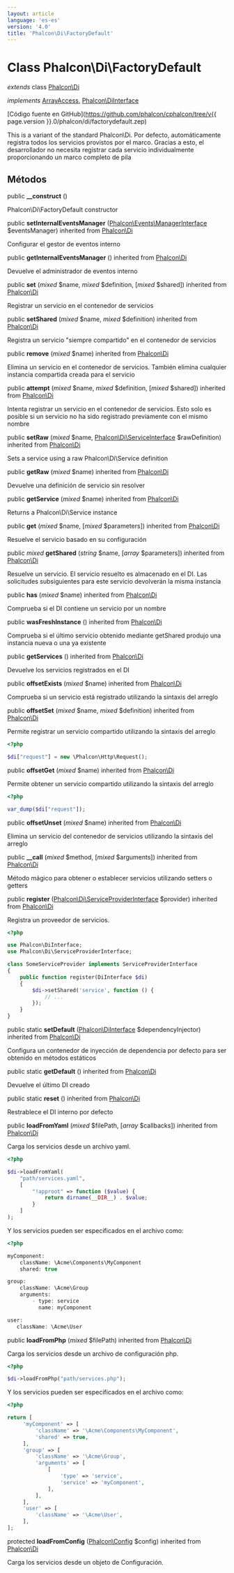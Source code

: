 ```yaml
---
layout: article
language: 'es-es'
version: '4.0'
title: 'Phalcon\Di\FactoryDefault'
---
```

# Class **Phalcon\Di\FactoryDefault**

*extends* class [Phalcon\Di](Phalcon_Di)

*implements* [ArrayAccess](https://php.net/manual/en/class.arrayaccess.php), [Phalcon\DiInterface](Phalcon_DiInterface)

[Código fuente en GitHub](https://github.com/phalcon/cphalcon/tree/v{{ page.version }}.0/phalcon/di/factorydefault.zep)

This is a variant of the standard Phalcon\Di. Por defecto, automáticamente registra todos los servicios provistos por el marco. Gracias a esto, el desarrollador no necesita registrar cada servicio individualmente proporcionando un marco completo de pila

## Métodos

public **__construct** ()

Phalcon\Di\FactoryDefault constructor

public **setInternalEventsManager** ([Phalcon\Events\ManagerInterface](Phalcon_Events_ManagerInterface) $eventsManager) inherited from [Phalcon\Di](Phalcon_Di)

Configurar el gestor de eventos interno

public **getInternalEventsManager** () inherited from [Phalcon\Di](Phalcon_Di)

Devuelve el administrador de eventos interno

public **set** (*mixed* $name, *mixed* $definition, [*mixed* $shared]) inherited from [Phalcon\Di](Phalcon_Di)

Registrar un servicio en el contenedor de servicios

public **setShared** (*mixed* $name, *mixed* $definition) inherited from [Phalcon\Di](Phalcon_Di)

Registra un servicio "siempre compartido" en el contenedor de servicios

public **remove** (*mixed* $name) inherited from [Phalcon\Di](Phalcon_Di)

Elimina un servicio en el contenedor de servicios. También elimina cualquier instancia compartida creada para el servicio

public **attempt** (*mixed* $name, *mixed* $definition, [*mixed* $shared]) inherited from [Phalcon\Di](Phalcon_Di)

Intenta registrar un servicio en el contenedor de servicios. Esto solo es posible si un servicio no ha sido registrado previamente con el mismo nombre

public **setRaw** (*mixed* $name, [Phalcon\Di\ServiceInterface](Phalcon_Di_ServiceInterface) $rawDefinition) inherited from [Phalcon\Di](Phalcon_Di)

Sets a service using a raw Phalcon\Di\Service definition

public **getRaw** (*mixed* $name) inherited from [Phalcon\Di](Phalcon_Di)

Devuelve una definición de servicio sin resolver

public **getService** (*mixed* $name) inherited from [Phalcon\Di](Phalcon_Di)

Returns a Phalcon\Di\Service instance

public **get** (*mixed* $name, [*mixed* $parameters]) inherited from [Phalcon\Di](Phalcon_Di)

Resuelve el servicio basado en su configuración

public *mixed* **getShared** (*string* $name, [*array* $parameters]) inherited from [Phalcon\Di](Phalcon_Di)

Resuelve un servicio. El servicio resuelto es almacenado en el DI. Las solicitudes subsiguientes para este servicio devolverán la misma instancia

public **has** (*mixed* $name) inherited from [Phalcon\Di](Phalcon_Di)

Comprueba si el DI contiene un servicio por un nombre

public **wasFreshInstance** () inherited from [Phalcon\Di](Phalcon_Di)

Comprueba si el último servicio obtenido mediante getShared produjo una instancia nueva o una ya existente

public **getServices** () inherited from [Phalcon\Di](Phalcon_Di)

Devuelve los servicios registrados en el DI

public **offsetExists** (*mixed* $name) inherited from [Phalcon\Di](Phalcon_Di)

Comprueba si un servicio está registrado utilizando la sintaxis del arreglo

public **offsetSet** (*mixed* $name, *mixed* $definition) inherited from [Phalcon\Di](Phalcon_Di)

Permite registrar un servicio compartido utilizando la sintaxis del arreglo

```php
<?php

$di["request"] = new \Phalcon\Http\Request();

```

public **offsetGet** (*mixed* $name) inherited from [Phalcon\Di](Phalcon_Di)

Permite obtener un servicio compartido utilizando la sintaxis del arreglo

```php
<?php

var_dump($di["request"]);

```

public **offsetUnset** (*mixed* $name) inherited from [Phalcon\Di](Phalcon_Di)

Elimina un servicio del contenedor de servicios utilizando la sintaxis del arreglo

public **__call** (*mixed* $method, [*mixed* $arguments]) inherited from [Phalcon\Di](Phalcon_Di)

Método mágico para obtener o establecer servicios utilizando setters o getters

public **register** ([Phalcon\Di\ServiceProviderInterface](Phalcon_Di_ServiceProviderInterface) $provider) inherited from [Phalcon\Di](Phalcon_Di)

Registra un proveedor de servicios.

```php
<?php

use Phalcon\DiInterface;
use Phalcon\Di\ServiceProviderInterface;

class SomeServiceProvider implements ServiceProviderInterface
{
    public function register(DiInterface $di)
    {
        $di->setShared('service', function () {
            // ...
        });
    }
}

```

public static **setDefault** ([Phalcon\DiInterface](Phalcon_DiInterface) $dependencyInjector) inherited from [Phalcon\Di](Phalcon_Di)

Configura un contenedor de inyección de dependencia por defecto para ser obtenido en métodos estáticos

public static **getDefault** () inherited from [Phalcon\Di](Phalcon_Di)

Devuelve el último DI creado

public static **reset** () inherited from [Phalcon\Di](Phalcon_Di)

Restrablece el DI interno por defecto

public **loadFromYaml** (*mixed* $filePath, [*array* $callbacks]) inherited from [Phalcon\Di](Phalcon_Di)

Carga los servicios desde un archivo yaml.

```php
<?php

$di->loadFromYaml(
    "path/services.yaml",
    [
        "!approot" => function ($value) {
            return dirname(__DIR__) . $value;
        }
    ]
);

```

Y los servicios pueden ser especificados en el archivo como:

```php
<?php

myComponent:
    className: \Acme\Components\MyComponent
    shared: true

group:
    className: \Acme\Group
    arguments:
        - type: service
          name: myComponent

user:
   className: \Acme\User

```

public **loadFromPhp** (*mixed* $filePath) inherited from [Phalcon\Di](Phalcon_Di)

Carga los servicios desde un archivo de configuración php.

```php
<?php

$di->loadFromPhp("path/services.php");

```

Y los servicios pueden ser especificados en el archivo como:

```php
<?php

return [
     'myComponent' => [
         'className' => '\Acme\Components\MyComponent',
         'shared' => true,
     ],
     'group' => [
         'className' => '\Acme\Group',
         'arguments' => [
             [
                 'type' => 'service',
                 'service' => 'myComponent',
             ],
         ],
     ],
     'user' => [
         'className' => '\Acme\User',
     ],
];

```

protected **loadFromConfig** ([Phalcon\Config](Phalcon_Config) $config) inherited from [Phalcon\Di](Phalcon_Di)

Carga los servicios desde un objeto de Configuración.